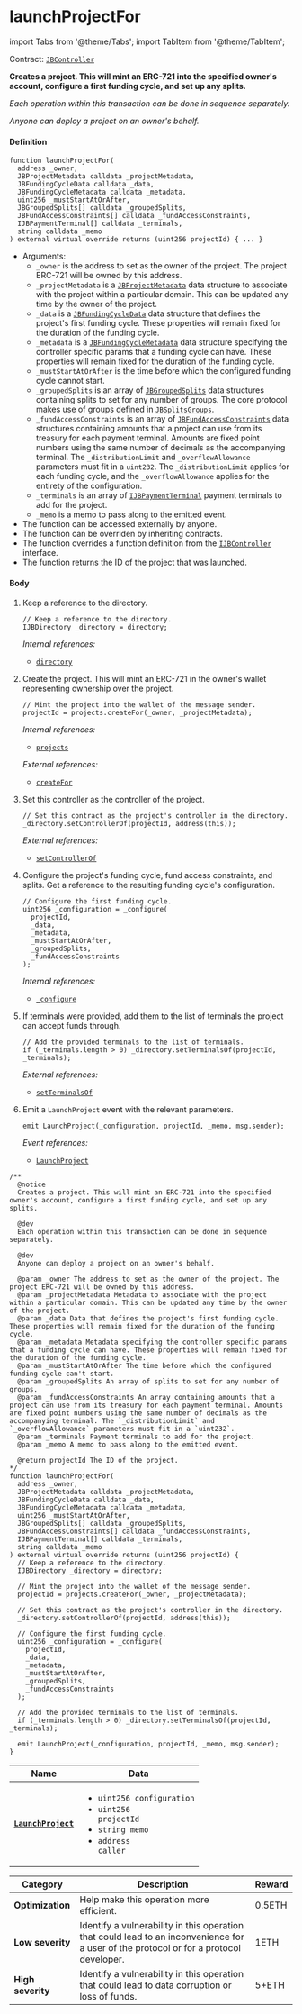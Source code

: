 # launchProjectFor

import Tabs from '@theme/Tabs';
import TabItem from '@theme/TabItem';

Contract: [`JBController`](/docs/v4/deprecated/v3/deprecated/or-controllers/jbcontroller/README.md)​‌

<Tabs>
<TabItem value="Step by step" label="Step by step">

**Creates a project. This will mint an ERC-721 into the specified owner's account, configure a first funding cycle, and set up any splits.**

_Each operation within this transaction can be done in sequence separately._

_Anyone can deploy a project on an owner's behalf._

#### Definition

```
function launchProjectFor(
  address _owner,
  JBProjectMetadata calldata _projectMetadata,
  JBFundingCycleData calldata _data,
  JBFundingCycleMetadata calldata _metadata,
  uint256 _mustStartAtOrAfter,
  JBGroupedSplits[] calldata _groupedSplits,
  JBFundAccessConstraints[] calldata _fundAccessConstraints,
  IJBPaymentTerminal[] calldata _terminals,
  string calldata _memo
) external virtual override returns (uint256 projectId) { ... }
```

* Arguments:
  * `_owner` is the address to set as the owner of the project. The project ERC-721 will be owned by this address.
  * `_projectMetadata` is a [`JBProjectMetadata`](/docs/v4/deprecated/v3/api/data-structures/jbprojectmetadata.md) data structure to associate with the project within a particular domain. This can be updated any time by the owner of the project.
  * `_data` is a [`JBFundingCycleData`](/docs/v4/deprecated/v3/api/data-structures/jbfundingcycledata.md) data structure that defines the project's first funding cycle. These properties will remain fixed for the duration of the funding cycle.
  * `_metadata` is a [`JBFundingCycleMetadata`](/docs/v4/deprecated/v3/api/data-structures/jbfundingcyclemetadata.md) data structure specifying the controller specific params that a funding cycle can have. These properties will remain fixed for the duration of the funding cycle.
  * `_mustStartAtOrAfter` is the time before which the configured funding cycle cannot start.
  * `_groupedSplits` is an array of [`JBGroupedSplits`](/docs/v4/deprecated/v3/api/data-structures/jbgroupedsplits.md) data structures containing splits to set for any number of groups. The core protocol makes use of groups defined in [`JBSplitsGroups`](/docs/v4/deprecated/v3/api/libraries/jbsplitsgroups.md).
  * `_fundAccessConstraints` is an array of [`JBFundAccessConstraints`](/docs/v4/deprecated/v3/api/data-structures/jbfundaccessconstraints.md) data structures containing amounts that a project can use from its treasury for each payment terminal. Amounts are fixed point numbers using the same number of decimals as the accompanying terminal. The `_distributionLimit` and `_overflowAllowance` parameters must fit in a `uint232`. The `_distributionLimit` applies for each funding cycle, and the `_overflowAllowance` applies for the entirety of the configuration.
  * `_terminals` is an array of [`IJBPaymentTerminal`](/docs/v4/deprecated/v3/api/interfaces/ijbpaymentterminal.md) payment terminals to add for the project.
  * `_memo` is a memo to pass along to the emitted event.
* The function can be accessed externally by anyone.
* The function can be overriden by inheriting contracts.
* The function overrides a function definition from the [`IJBController`](/docs/v4/deprecated/v3/interfaces/ijbcontroller.md) interface.
* The function returns the ID of the project that was launched.

#### Body

1.  Keep a reference to the directory.

    ```
    // Keep a reference to the directory.
    IJBDirectory _directory = directory;
    ```

    _Internal references:_

    * [`directory`](/docs/v4/deprecated/v3/deprecated/or-controllers/jbcontroller/properties/directory.md)

2.  Create the project. This will mint an ERC-721 in the owner's wallet representing ownership over the project.

    ```
    // Mint the project into the wallet of the message sender.
    projectId = projects.createFor(_owner, _projectMetadata);
    ```

    _Internal references:_

    * [`projects`](/docs/v4/deprecated/v3/deprecated/or-controllers/jbcontroller/properties/projects.md)

    _External references:_

    * [`createFor`](/docs/v4/deprecated/v3/api/contracts/jbprojects/write/createfor.md)
3.  Set this controller as the controller of the project.

    ```
    // Set this contract as the project's controller in the directory.
    _directory.setControllerOf(projectId, address(this));
    ```

    _External references:_

    * [`setControllerOf`](/docs/v4/deprecated/v3/api/contracts/jbdirectory/write/setcontrollerof.md)
4.  Configure the project's funding cycle, fund access constraints, and splits. Get a reference to the resulting funding cycle's configuration.

    ```
    // Configure the first funding cycle.
    uint256 _configuration = _configure(
      projectId,
      _data,
      _metadata,
      _mustStartAtOrAfter,
      _groupedSplits,
      _fundAccessConstraints
    );
    ```

    _Internal references:_

    * [`_configure`](/docs/v4/deprecated/v3/deprecated/or-controllers/jbcontroller/write/-_configure.md)
5.  If terminals were provided, add them to the list of terminals the project can accept funds through.

    ```
    // Add the provided terminals to the list of terminals.
    if (_terminals.length > 0) _directory.setTerminalsOf(projectId, _terminals);
    ```

    _External references:_

    * [`setTerminalsOf`](/docs/v4/deprecated/v3/api/contracts/jbdirectory/write/setterminalsof.md)
6.  Emit a `LaunchProject` event with the relevant parameters.

    ```
    emit LaunchProject(_configuration, projectId, _memo, msg.sender);
    ```

    _Event references:_

    * [`LaunchProject`](/docs/v4/deprecated/v3/deprecated/or-controllers/jbcontroller/events/launchproject.md)

</TabItem>

<TabItem value="Code" label="Code">

```
/**
  @notice
  Creates a project. This will mint an ERC-721 into the specified owner's account, configure a first funding cycle, and set up any splits.

  @dev
  Each operation within this transaction can be done in sequence separately.

  @dev
  Anyone can deploy a project on an owner's behalf.

  @param _owner The address to set as the owner of the project. The project ERC-721 will be owned by this address.
  @param _projectMetadata Metadata to associate with the project within a particular domain. This can be updated any time by the owner of the project.
  @param _data Data that defines the project's first funding cycle. These properties will remain fixed for the duration of the funding cycle.
  @param _metadata Metadata specifying the controller specific params that a funding cycle can have. These properties will remain fixed for the duration of the funding cycle.
  @param _mustStartAtOrAfter The time before which the configured funding cycle can't start.
  @param _groupedSplits An array of splits to set for any number of groups.
  @param _fundAccessConstraints An array containing amounts that a project can use from its treasury for each payment terminal. Amounts are fixed point numbers using the same number of decimals as the accompanying terminal. The `_distributionLimit` and `_overflowAllowance` parameters must fit in a `uint232`.
  @param _terminals Payment terminals to add for the project.
  @param _memo A memo to pass along to the emitted event.

  @return projectId The ID of the project.
*/
function launchProjectFor(
  address _owner,
  JBProjectMetadata calldata _projectMetadata,
  JBFundingCycleData calldata _data,
  JBFundingCycleMetadata calldata _metadata,
  uint256 _mustStartAtOrAfter,
  JBGroupedSplits[] calldata _groupedSplits,
  JBFundAccessConstraints[] calldata _fundAccessConstraints,
  IJBPaymentTerminal[] calldata _terminals,
  string calldata _memo
) external virtual override returns (uint256 projectId) {
  // Keep a reference to the directory.
  IJBDirectory _directory = directory;

  // Mint the project into the wallet of the message sender.
  projectId = projects.createFor(_owner, _projectMetadata);

  // Set this contract as the project's controller in the directory.
  _directory.setControllerOf(projectId, address(this));

  // Configure the first funding cycle.
  uint256 _configuration = _configure(
    projectId,
    _data,
    _metadata,
    _mustStartAtOrAfter,
    _groupedSplits,
    _fundAccessConstraints
  );

  // Add the provided terminals to the list of terminals.
  if (_terminals.length > 0) _directory.setTerminalsOf(projectId, _terminals);

  emit LaunchProject(_configuration, projectId, _memo, msg.sender);
}
```

</TabItem>


<TabItem value="Events" label="Events">

| Name                                                                    | Data                                                                                                                                                                                                                                                                                                                                                          |
| ----------------------------------------------------------------------- | ------------------------------------------------------------------------------------------------------------------------------------------------------------------------------------------------------------------------------------------------------------------------------------------------------------------------------------------------------------- |
| [**`LaunchProject`**](/docs/v4/deprecated/v3/deprecated/or-controllers/jbcontroller/events/launchproject.md)                                         | <ul><li><code>uint256 configuration</code></li><li><code>uint256 projectId</code></li><li><code>string memo</code></li><li><code>address caller</code></li></ul>                 |

</TabItem>

<TabItem value="Bug bounty" label="Bug bounty">

| Category          | Description                                                                                                                            | Reward |
| ----------------- | -------------------------------------------------------------------------------------------------------------------------------------- | ------ |
| **Optimization**  | Help make this operation more efficient.                                                                                               | 0.5ETH |
| **Low severity**  | Identify a vulnerability in this operation that could lead to an inconvenience for a user of the protocol or for a protocol developer. | 1ETH   |
| **High severity** | Identify a vulnerability in this operation that could lead to data corruption or loss of funds.                                        | 5+ETH  |

</TabItem>
</Tabs>
